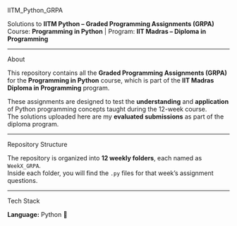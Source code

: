 IITM_Python_GRPA

Solutions to **IITM Python – Graded Programming Assignments (GRPA)**  
Course: **Programming in Python** | Program: **IIT Madras – Diploma in Programming**

---

About

This repository contains all the **Graded Programming Assignments (GRPA)** for the **Programming in Python** course, which is part of the **IIT Madras Diploma in Programming** program.  

These assignments are designed to test the **understanding** and **application** of Python programming concepts taught during the 12-week course.  
The solutions uploaded here are my **evaluated submissions** as part of the diploma program.  

---

Repository Structure

The repository is organized into **12 weekly folders**, each named as `WeekX_GRPA`.  
Inside each folder, you will find the `.py` files for that week’s assignment questions.

---
Tech Stack

**Language:** Python 🐍
